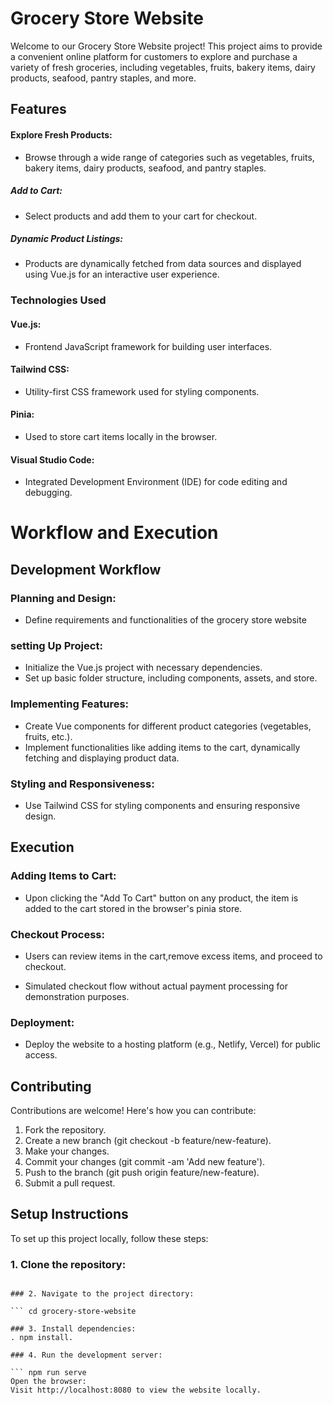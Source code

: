 # Grocery Store Website
Welcome to our Grocery Store Website project! This project aims to provide a convenient online platform for customers to explore and purchase a variety of fresh groceries, including vegetables, fruits, bakery items, dairy products, seafood, pantry staples, and more.

## Features
#### Explore Fresh Products: 
  - Browse through a wide range of categories such as vegetables, fruits, bakery items, dairy products, seafood, and pantry staples.
##### Add to Cart: 
  - Select products and add them to your cart for checkout.
##### Dynamic Product Listings: 
  - Products are dynamically fetched from data sources and displayed using Vue.js for an interactive user experience.
  
### Technologies Used
#### Vue.js:
- Frontend JavaScript framework for building user interfaces.
#### Tailwind CSS:
-  Utility-first CSS framework used for styling components.
#### Pinia:
- Used to store cart items locally in the browser.
#### Visual Studio Code:
- Integrated Development Environment (IDE) for code editing and debugging.

# Workflow and Execution

## Development Workflow

### Planning and Design:

  - Define requirements and functionalities of the grocery store website
  
### setting Up Project:

- Initialize the Vue.js project with necessary dependencies.
- Set up basic folder structure, including components, assets, and store.

### Implementing Features:

- Create Vue components for different product categories (vegetables, fruits, etc.).
- Implement functionalities like adding items to the cart, dynamically fetching and displaying product data.

### Styling and Responsiveness:

- Use Tailwind CSS for styling components and ensuring responsive design.

## Execution

### Adding Items to Cart:

- Upon clicking the "Add To Cart" button on any product, the item is added to the cart stored in the browser's pinia store.

### Checkout Process:

- Users can review items in the cart,remove excess items, and proceed to checkout.

- Simulated checkout flow without actual payment processing for demonstration purposes.

### Deployment:

- Deploy the website to a hosting platform (e.g., Netlify, Vercel) for public access.

## Contributing
Contributions are welcome! Here's how you can contribute:

1. Fork the repository.
2. Create a new branch (git checkout -b feature/new-feature).
3. Make your changes.
4. Commit your changes (git commit -am 'Add new feature').
5. Push to the branch (git push origin feature/new-feature).
6. Submit a pull request.

## Setup Instructions

To set up this project locally, follow these steps:

### 1. Clone the repository:

``` git clone https://github.com/your-username/grocery-store-website.git

### 2. Navigate to the project directory:

``` cd grocery-store-website

### 3. Install dependencies:
. npm install.

### 4. Run the development server:

``` npm run serve
Open the browser:
Visit http://localhost:8080 to view the website locally.

